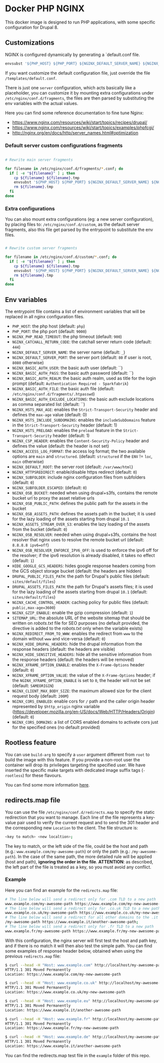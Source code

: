 # Docker PHP NGINX

This docker image is designed to run PHP applications, with some
specific configuration for Drupal 8.

## Customizations

NGINX is configured dynamically by generating a `default.conf file.

```bash
envsubst '${PHP_HOST} ${PHP_PORT} ${NGINX_DEFAULT_SERVER_NAME} ${NGINX_DEFAULT_ROOT} ${DEFAULT_SERVER}' < /templates/default.conf > /etc/nginx/conf.d/default.conf

```

If you want customize the default configuration file, just override the file `/templates/default.conf`.

There is just one `server` configuration, which acts basically like a placeholder, you can customize it
by mounting extra configurations under `/etc/nginx/conf.d/fragments`, the files are then parsed by
substituting the env variables with the actual values.

Here you can find some reference documentation to fine tune Nginx:

- <https://www.nginx.com/resources/wiki/start/topics/recipes/drupal/>
- <https://www.nginx.com/resources/wiki/start/topics/examples/phpfcgi/>
- <http://nginx.org/en/docs/http/server_names.html#optimization>

### Default server custom configurations fragments

```bash

# Rewrite main server fragments

for filename in /etc/nginx/conf.d/fragments/*.conf; do
  if [ -e "${filename}" ] ; then
    cp ${filename} ${filename}.tmp
    envsubst '${PHP_HOST} ${PHP_PORT} ${NGINX_DEFAULT_SERVER_NAME} ${NGINX_DEFAULT_ROOT} ${NGINX_SUBFOLDER} ${NGINX_SUBFOLDER_ESCAPED} ${NGINX_OSB_BUCKET} ${NGINX_OSB_RESOLVER} ${DRUPAL_PUBLIC_FILES_PATH} ${NGINX_CACHE_CONTROL_HEADER}' < $filename.tmp > $filename
    rm ${filename}.tmp
  fi
done

```

### Extra configurations

You can also mount extra configurations (eg: a new server configuration), by placing files to: `/etc/nginx/conf.d/custom`, as
the default server fragments, also this file get parsed by the entrypoint to substitute the env files.

```bash

# Rewrite custom server fragments

for filename in /etc/nginx/conf.d/custom/*.conf; do
  if [ -e "${filename}" ] ; then
    cp ${filename} ${filename}.tmp
    envsubst '${PHP_HOST} ${PHP_PORT} ${NGINX_DEFAULT_SERVER_NAME} ${NGINX_DEFAULT_ROOT} ${NGINX_SUBFOLDER} ${NGINX_SUBFOLDER_ESCAPED} ${NGINX_OSB_BUCKET} ${NGINX_OSB_RESOLVER} ${DRUPAL_PUBLIC_FILES_PATH} ${NGINX_CACHE_CONTROL_HEADER}' < $filename.tmp > $filename
    rm ${filename}.tmp
  fi
done

```

## Env variables

The entrypoint file contains a list of environment variables that will be replaced in all nginx configuration files.

- `PHP_HOST`: the php host (default: `php`)
- `PHP_PORT`: the php port (default: `9000`)
- `NGINX_PHP_READ_TIMEOUT`: the php timeout (default: `900`)
- `NGINX_CATCHALL_RETURN_CODE`: the catchall server return code (default: `444`)
- `NGINX_DEFAULT_SERVER_NAME`: the server name (default: `_`)
- `NGINX_DEFAULT_SERVER_PORT`: the server port (default: `80` if user is root, `8080` otherwise)
- `NGINX_BASIC_AUTH_USER`: the basic auth user (default: ``)
- `NGINX_BASIC_AUTH_PASS`: the basic auth password (default: ``)
- `NGINX_BASIC_AUTH_REALM`: the basic auth realm, used as title for the login prompt (default: `Authentication Required - Sparkfabrik`)
- `NGINX_BASIC_AUTH_FILE`: the basic auth file (default: `/etc/nginx/conf.d/fragments/.htpasswd`)
- `NGINX_BASIC_AUTH_EXCLUDE_LOCATIONS`: the basic auth exclude locations as comma separated list (default: ``)
- `NGINX_HSTS_MAX_AGE`: enables the `Strict-Transport-Security` header and defines the `max-age` value (default: 0)
- `NGINX_HSTS_INCLUDE_SUBDOMAINS`: enables the `includeSubDomains` feature in the `Strict-Transport-Security` header (default: 1)
- `NGINX_HSTS_PRELOAD`: enables the `preload` feature in the `Strict-Transport-Security` header (default: 1)
- `NGINX_CSP_HEADER`: enables the `Content-Security-Policy` header and defines the value (default: the header is not set)
- `NGINX_ACCESS_LOG_FORMAT`: the access log format; the two available options are `main` and `structured`. (default: `structured` if the `ENV` != `loc`, `main` otherwise)
- `NGINX_DEFAULT_ROOT`: the server root (default: `/var/www/html`)
- `NGINX_HTTPSREDIRECT`: enable/disable https redirect (default: `0`)
- `NGINX_SUBFOLDER`: include nginx configuration files from subfolders (default: `0`)
- `NGINX_SUBFOLDER_ESCAPED`: (default: `0`)
- `NGINX_OSB_BUCKET`: needed when using drupal+s3fs, contains the remote bucket url to proxy the asset relative urls
- `NGINX_OSB_PUBLIC_PATH`: defines the public path for the assets in the bucket
- `NGINX_OSB_ASSETS_PATH`: defines the assets path in the bucket; it is used for the lazy loading of the assets starting from drupal `10.1`
- `NGINX_ASSETS_STREAM_OVER_S3`: enables the lazy loading of the assets from the bucket (default: `0`)
- `NGINX_OSB_RESOLVER`: needed when using drupal+s3fs, contains the host resolver that nginx uses to resolve the remote bucket url (default: `8.8.8.8 ipv6=off`)
- `NGINX_OSB_RESOLVER_ENFORCE_IPV6_OFF`: is used to enforce the ipv6 off for the resolver; if the ipv6 resolution is already disabled, it takes no effect (default: `1`)
- `HIDE_GOOGLE_GCS_HEADERS`: hides google response headers coming from the GCS object storage bucket (default: the headers are hidden)
- `DRUPAL_PUBLIC_FILES_PATH`: the path for Drupal's public files (default: `sites/default/files`)
- `DRUPAL_ASSETS_FILES_PATH`: the path for Drupal's assets files; it is used for the lazy loading of the assets starting from drupal `10.1` (default: `sites/default/files`)
- `NGINX_CACHE_CONTROL_HEADER`: caching policy for public files (default: `public,max-age=3600`)
- `NGINX_GZIP_ENABLE`: enable the gzip compression (default: `1`)
- `SITEMAP_URL`: the absolute URL of the website sitemap that should be written on _robots.txt_ file for SEO purposes (no default provided, the directive is added to the _robots.txt_ only when the variable exists)
- `NGINX_REDIRECT_FROM_TO_WWW`: enables the redirect from `www` to the domain without `www` and vice-versa (default: `0`)
- `NGINX_HIDE_DRUPAL_HEADERS`: hide the drupal information from the response headers (default: the headers are visible)
- `NGINX_HIDE_SENSITIVE_HEADERS`: hide all the sensitive information from the response headers (default: the headers will be removed)
- `NGINX_XFRAME_OPTION_ENABLE`: enables the `X-Frame-Options` header (default: `0`)
- `NGINX_XFRAME_OPTION_VALUE`: the value of the `X-Frame-Options` header; if the `NGINX_XFRAME_OPTION_ENABLE` is set to `0`, the header will not be set (default: `SAMEORIGIN`)
- `NGINX_CLIENT_MAX_BODY_SIZE`: the maximum allowed size for the client request body (default: `200M`)
- `NGINX_CORS_ENABLED`: enable cors for `/` path and the caller origin header represented by `$http_origin` nginx variable (<https://developer.mozilla.org/en-US/docs/Web/HTTP/Headers/Origin>) (default: `0`)
- `NGINX_CORS_DOMAINS`: a list of CORS enabled domains to activate cors just for the specified ones (no default provided)

## Rootless feature

You can use `build-arg` to specify a `user` argument different from `root` to build the image with this feature.
If you provide a non-root user the container will drop its privileges targeting the specified user.
We have inserted the specific make targets with dedicated image suffix tags (`-rootless`) for these flavours.

You can find some more information [here](https://docs.bitnami.com/tutorials/work-with-non-root-containers/).

## redirects.map file

You can use the file `/etc/nginx/conf.d/redirects.map` to specify the static redirection that you want to manage. Each line of the file represents a key-value pair used to verify the current request and to send the 301 header and the corresponding new `Location` to the client. The file structure is:

```bash
<key to match> <new localtion>;
```

The key to match, or the left side of the file, could be the host and path (e.g.: `www.example.com/my-awesome-path`) or only the path (e.g.: `/my-awesome-path`). In the case of the same path, the more detailed rule will be applied (host and path), **ignoring the order in the file**. **ATTENTION**: as described, the left part of the file is treated as a key, so you must avoid any conflict.

### Example

Here you can find an example for the `redirects.map` file:

```bash
# The line below will send a redirect only for .com TLD to a new path
www.example.com/my-awesome-path https://www.example.com/my-new-awesome-path;
# The line below will send a redirect only for .co.uk TLD to a new path
www.example.co.uk/my-awesome-path https://www.example.co.uk/my-new-awesome-path;
# The line below will send a redirect for all other domains to the .it TLD and to a new path
/my-awesome-path https://www.example.it/another-awesome-path;
# The line below will send a redirect only for .fr TLD to a new path
www.example.fr/my-awesome-path https://www.example.fr/my-new-awesome-path;
```

With this configuration, the nginx server will first test the host and path key, and if there is no match it will then also test the simple path. You can find some examples of response header below, obtained when using the previous `redirects.map` file:

```bash
$ curl --head -H "Host: www.example.com" http://localhost/my-awesome-path
HTTP/1.1 301 Moved Permanently
Location: https://www.example.com/my-new-awesome-path
```

```bash
$ curl --head -H "Host: www.example.co.uk" http://localhost/my-awesome-path
HTTP/1.1 301 Moved Permanently
Location: https://www.example.co.uk/my-new-awesome-path
```

```bash
$ curl --head -H "Host: www.example.eu" http://localhost/my-awesome-path
HTTP/1.1 301 Moved Permanently
Location: https://www.example.it/another-awesome-path
```

```bash
$ curl --head -H "Host: www.example.fr" http://localhost/my-awesome-path
HTTP/1.1 301 Moved Permanently
Location: https://www.example.fr/my-new-awesome-path
```

```bash
$ curl --head -H "Host: www.example.de" http://localhost/my-awesome-path
HTTP/1.1 301 Moved Permanently
Location: https://www.example.it/another-awesome-path
```

You can find the redirects.map test file in the `example` folder of this repo.
